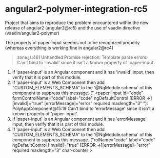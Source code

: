 # angular2-polymer-integration-rc5

Project that aims to reproduce the problem encountered within the new release of angular2 (angular2@rc5) 
and the use of vaadin directive (vaadin/angular2-polymer)

The property of paper-input seeems not to be recognized properly (whereas everything is working fine in angular2@rc4)

>zone.js:461 Unhandled Promise rejection: Template parse errors:
Can't bind to 'invalid' since it isn't a known property of 'paper-input'.
1. If 'paper-input' is an Angular component and it has 'invalid' input, then verify that it is part of this module.
2. If 'paper-input' is a Web Component then add "CUSTOM_ELEMENTS_SCHEMA" to the '@NgModule.schema' of this component to suppress this message.
 ("    <paper-input  id="code" formControlName="code" label="code" ngDefaultControl
                   [ERROR ->][invalid]="true"
                   [errorMessage]="error"
                   required maxlength="3" "): PolyAppComponent@15:19
Can't bind to 'errorMessage' since it isn't a known property of 'paper-input'.
1. If 'paper-input' is an Angular component and it has 'errorMessage' input, then verify that it is part of this module.
2. If 'paper-input' is a Web Component then add "CUSTOM_ELEMENTS_SCHEMA" to the '@NgModule.schema' of this component to suppress this message.
 ("rolName="code" label="code" ngDefaultControl
                   [invalid]="true"
                   [ERROR ->][errorMessage]="error"
                   required maxlength="3" char-counter ></paper-input>
